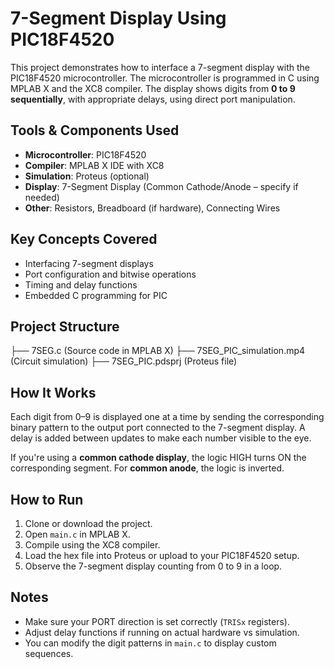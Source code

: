 # 7-Segment Display Using PIC18F4520
This project demonstrates how to interface a 7-segment display with the PIC18F4520 microcontroller. The microcontroller is programmed in C using MPLAB X and the XC8 compiler. The display shows digits from **0 to 9 sequentially**, with appropriate delays, using direct port manipulation.

## Tools & Components Used
- **Microcontroller**: PIC18F4520  
- **Compiler**: MPLAB X IDE with XC8  
- **Simulation**: Proteus (optional)  
- **Display**: 7-Segment Display (Common Cathode/Anode – specify if needed)  
- **Other**: Resistors, Breadboard (if hardware), Connecting Wires

## Key Concepts Covered
- Interfacing 7-segment displays
- Port configuration and bitwise operations
- Timing and delay functions
- Embedded C programming for PIC

## Project Structure
├── 7SEG.c (Source code in MPLAB X)
├── 7SEG_PIC_simulation.mp4 (Circuit simulation)
├── 7SEG_PIC.pdsprj (Proteus file)

## How It Works
Each digit from 0–9 is displayed one at a time by sending the corresponding binary pattern to the output port connected to the 7-segment display. A delay is added between updates to make each number visible to the eye.

If you're using a **common cathode display**, the logic HIGH turns ON the corresponding segment. For **common anode**, the logic is inverted.

## How to Run
1. Clone or download the project.
2. Open `main.c` in MPLAB X.
3. Compile using the XC8 compiler.
4. Load the hex file into Proteus or upload to your PIC18F4520 setup.
5. Observe the 7-segment display counting from 0 to 9 in a loop.

## Notes
- Make sure your PORT direction is set correctly (`TRISx` registers).
- Adjust delay functions if running on actual hardware vs simulation.
- You can modify the digit patterns in `main.c` to display custom sequences.
